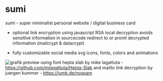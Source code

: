 # sumi
sumi - super minimalist personal website / digital business card

- optional link encryption using javascript RSA 
    local decryption avoids sensitive information in sourcecode
    redirect to or promt decrypted information (mailcrypt & datacrypt)
    
- fully customizable social media svg icons, fonts, colors and animations

    


![grafik](https://user-images.githubusercontent.com/67200786/125447472-9c74ad51-842a-44b7-b9fe-d92be4fd4c88.png)
preview using font hepta slab by mike lagattuta - https://github.com/mjlagattuta/Hepta-Slab
and mailto link decryption by juergen kummer - https://jumk.de/nospam
